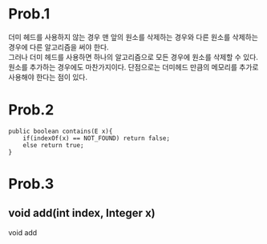 # Prob.1
더미 헤드를 사용하지 않는 경우 맨 앞의 원소를 삭제하는 경우와 다른 원소를 삭제하는 경우에 다른 알고리즘을 써야 한다.  
그러나 더미 헤드를 사용하면 하나의 알고리즘으로 모든 경우에 원소를 삭제할 수 있다.
원소를 추가하는 경우에도 마찬가지이다.
단점으로는 더미헤드 만큼의 메모리를 추가로 사용해야 한다는 점이 있다.

# Prob.2
```
public boolean contains(E x){
    if(indexOf(x) == NOT_FOUND) return false;
    else return true;
}
```

# Prob.3
## void add(int index, Integer x)
void add